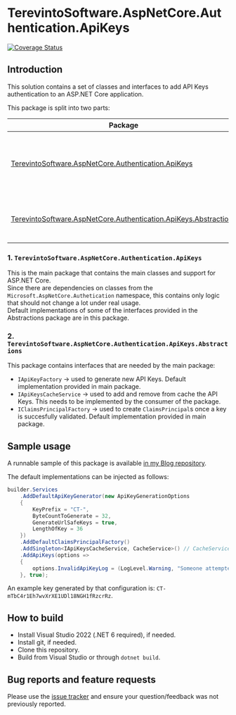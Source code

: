 # TerevintoSoftware.AspNetCore.Authentication.ApiKeys
[![Coverage Status](https://coveralls.io/repos/github/CamiloTerevinto/TerevintoSoftware.ApiKeys/badge.svg?branch=master)](https://coveralls.io/github/CamiloTerevinto/TerevintoSoftware.ApiKeys?branch=master)

## Introduction

This solution contains a set of classes and interfaces to add API Keys authentication to an ASP.NET Core application.

This package is split into two parts:

| Package | Purpose |
| ------- | ------- |
| [TerevintoSoftware.AspNetCore.Authentication.ApiKeys](https://www.nuget.org/packages/TerevintoSoftware.AspNetCore.Authentication.ApiKeys/) | Contains main logic, depends on ASP.NET Core. |
| [TerevintoSoftware.AspNetCore.Authentication.ApiKeys.Abstractions](https://www.nuget.org/packages/TerevintoSoftware.AspNetCore.Authentication.ApiKeys.Abstractions/) | Contains interfaces used by the main package. |

### 1. `TerevintoSoftware.AspNetCore.Authentication.ApiKeys`

This is the main package that contains the main classes and support for ASP.NET Core.  
Since there are dependencies on classes from the `Microsoft.AspNetCore.Authetication` namespace, this contains only logic that should not change a lot under real usage.  
Default implementations of some of the interfaces provided in the Abstractions package are in this package.

### 2. `TerevintoSoftware.AspNetCore.Authentication.ApiKeys.Abstractions`

This package contains interfaces that are needed by the main package:

* `IApiKeyFactory` -> used to generate new API Keys. Default implementation provided in main package.
* `IApiKeysCacheService` -> used to add and remove from cache the API Keys. This needs to be implemented by the consumer of the package.
* `IClaimsPrincipalFactory` -> used to create `ClaimsPrincipal`s once a key is succesfully validated. Default implementation provided in main package.

## Sample usage

A runnable sample of this package is available [in my Blog repository](https://github.com/CamiloTerevinto/Blog/tree/main/Samples/Simple%20and%20secure%20custom%20API%20Keys%20using%20ASP.NET%20Core).

The default implementations can be injected as follows:

```c#
builder.Services
    .AddDefaultApiKeyGenerator(new ApiKeyGenerationOptions
    {
        KeyPrefix = "CT-",
        ByteCountToGenerate = 32,
        GenerateUrlSafeKeys = true,
        LengthOfKey = 36
    })
    .AddDefaultClaimsPrincipalFactory()
    .AddSingleton<IApiKeysCacheService, CacheService>() // CacheService is not provided
    .AddApiKeys(options => 
    { 
        options.InvalidApiKeyLog = (LogLevel.Warning, "Someone attempted to use an invalid API Key: {ApiKey}");  
    }, true);
```

An example key generated by that configuration is: `CT-mTbC4r1Eh7wvXrXE1UDl18NGH1fRzcrRz`.

## How to build

* Install Visual Studio 2022 (.NET 6 required), if needed.
* Install git, if needed.
* Clone this repository.
* Build from Visual Studio or through `dotnet build`.

## Bug reports and feature requests

Please use the [issue tracker](https://github.com/CamiloTerevinto/TerevintoSoftware.ApiKeys/issues) and ensure your question/feedback was not previously reported.